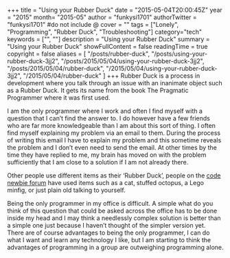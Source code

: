 +++
title = "Using your Rubber Duck"
date = "2015-05-04T20:00:45Z"
year = "2015"
month= "2015-05"
author = "funkysi1701"
authorTwitter = "funkysi1701" #do not include @
cover = ""
tags = ["Lonely", "Programming", "Rubber Duck", "Troubleshooting"]
category="tech"
keywords = ["", ""]
description =  "Using your Rubber Duck"
summary = "Using your Rubber Duck"
showFullContent = false
readingTime = true
copyright = false
aliases = [
    "/posts/rubber-duck",
    "/posts/using-your-rubber-duck-3jj2",
    "/posts/2015/05/04/using-your-rubber-duck-3jj2",
    "/posts/2015/05/04/rubber-duck",
    "/2015/05/04/using-your-rubber-duck-3jj2",
    "/2015/05/04/rubber-duck"
]
+++
Rubber Duck is a process in development where you talk through an issue with an inanimate object such as a Rubber Duck. It gets its name from the book The Pragmatic Programmer where it was first used.

I am the only programmer where I work and often I find myself with a question that I can’t find the answer to. I do however have a few friends who are far more knowledgeable than I am about this sort of thing. I often find myself explaining my problem via an email to them. During the process of writing this email I have to explain my problem and this sometime reveals the problem and I don’t even need to send the email. At other times by the time they have replied to me, my brain has moved on with the problem sufficiently that I am close to a solution if I am not already there.

Other people use different items as their ‘Rubber Duck’, people on the [code newbie forum](http://discourse.codenewbie.org/t/whats-your-rubber-duck/61) have used items such as a cat, stuffed octopus, a Lego minfig, or just plain old talking to yourself.

Being the only programmer in my office is difficult. A simple what do you think of this question that could be asked across the office has to be done inside my head and I may think a needlessly complex solution is better than a simple one just because I haven’t thought of the simpler version yet. There are of course advantages to being the only programmer, I can do what I want and learn any technology I like, but I am starting to think the advantages of programming in a group are outweighing programming alone.
